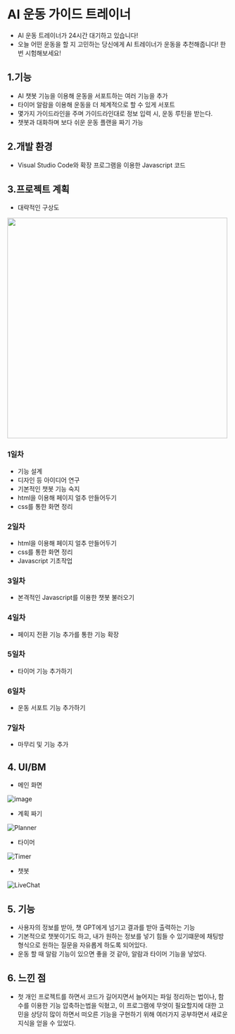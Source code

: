 # AI 운동 가이드 트레이너

- AI 운동 트레이너가 24시간 대기하고 있습니다!</li>
- 오늘 어떤 운동을 할 지 고민하는 당신에게 AI 트레이너가 운동을 추천해줍니다! 한 번 시험해보세요!

## 1.기능
- AI 챗봇 기능을 이용해 운동을 서포트하는 여러 기능을 추가
- 타이머 알람을 이용해 운동을 더 체계적으로 할 수 있게 서포트
- 몇가지 가이드라인을 주며 가이드라인대로 정보 입력 시, 운동 루틴을 받는다.
- 챗봇과 대화하며 보다 쉬운 운동 플랜을 짜기 가능
## 2.개발 환경
- Visual Studio Code와 확장 프로그램을 이용한 Javascript 코드
## 3.프로젝트 계획
- 대략적인 구상도

  
<img style="width: 500px;" src="https://github.com/Kimchanyang524/ChatGPT_project/assets/105031421/a28b2ed6-b843-4722-bb0c-69e5319b1c7e"></img>

### 1일차
- 기능 설계
- 디자인 등 아이디어 연구
- 기본적인 챗봇 기능 숙지
- html을 이용해 페이지 얼추 만들어두기
- css를 통한 화면 정리
### 2일차
- html을 이용해 페이지 얼추 만들어두기
- css를 통한 화면 정리
- Javascript 기초작업
### 3일차
- 본격적인 Javascript를 이용한 챗봇 불러오기
### 4일차
- 페이지 전환 기능 추가를 통한 기능 확장
### 5일차
- 타이머 기능 추가하기
### 6일차
- 운동 서포트 기능 추가하기
### 7일차
- 마무리 및 기능 추가
## 4. UI/BM
- 메인 화면
  
![image](https://github.com/Kimchanyang524/ChatGPT_project/assets/105031421/a080af0d-57ec-41fa-b8e5-074b20bfdec8)
- 계획 짜기

![Planner](https://github.com/Kimchanyang524/ChatGPT_project/assets/105031421/ca182737-85ff-42a5-a6da-0e76f87e8401)
- 타이머

![Timer](https://github.com/Kimchanyang524/ChatGPT_project/assets/105031421/1d753ddf-03a1-4d8e-9ff6-d396e9a0b294)

- 챗봇

![LiveChat](https://github.com/Kimchanyang524/ChatGPT_project/assets/105031421/4ae46ccc-0bb9-434b-9761-d935cc5aa27f)

## 5. 기능
- 사용자의 정보를 받아, 챗 GPT에게 넘기고 결과를 받아 출력하는 기능
- 기본적으로 챗봇이기도 하고, 내가 원하는 정보를 넣기 힘들 수 있기떄문에 채팅방 형식으로 원하는 질문을 자유롭게 하도록 되어있다.
- 운동 할 때 알람 기능이 있으면 좋을 것 같아, 알람과 타이머 기능을 넣었다.
## 6. 느낀 점
- 첫 개인 프로젝트를 하면서 코드가 길어지면서 늘어지는 파일 정리하는 법이나, 함수를 이용한 기능 압축하는법을 익혔고, 이 프로그램에 무엇이 필요할지에 대한 고민을 상당히 많이 하면서 떠오른 기능을 구현하기 위해 여러가지 공부하면서 새로운 지식을 얻을 수 있었다.

